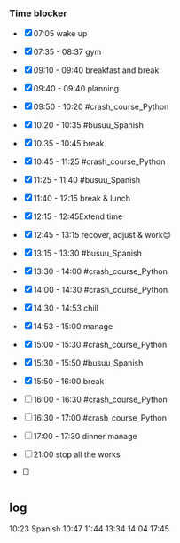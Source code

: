   

### Time blocker
- [x] 07:05 wake up
- [x] 07:35 - 08:37 gym
- [x] 09:10 - 09:40 breakfast and break
- [x] 09:40 - 09:40 planning
- [x] 09:50 - 10:20 #crash_course_Python
- [x] 10:20 - 10:35 #busuu_Spanish
- [x] 10:35 - 10:45 break
- [x] 10:45 - 11:25 #crash_course_Python
- [x] 11:25 - 11:40 #busuu_Spanish
- [x] 11:40 - 12:15 break & lunch
- [x]  12:15 - 12:45Extend time
- [x] 12:45 - 13:15 recover, adjust & work😊
- [x] 13:15 - 13:30 #busuu_Spanish
- [x] 13:30 - 14:00 #crash_course_Python
- [x] 14:00 - 14:30 #crash_course_Python
- [x] 14:30 - 14:53 chill
- [x] 14:53 - 15:00 manage
- [x] 15:00 - 15:30 #crash_course_Python
- [x] 15:30 - 15:50 #busuu_Spanish
- [x] 15:50 - 16:00 break
- [ ] 16:00 - 16:30 #crash_course_Python
- [ ] 16:30 - 17:00 #crash_course_Python
- [ ] 17:00 - 17:30 dinner
manage

- [ ] 21:00 stop all the works
- [ ] 
```
```




## log
10:23 Spanish
10:47
11:44
13:34
14:04
17:45